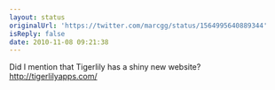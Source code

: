 ```yaml
---
layout: status
originalUrl: 'https://twitter.com/marcgg/status/1564995640889344'
isReply: false
date: 2010-11-08 09:21:38
---
```


Did I mention that Tigerlily has a shiny new website? http://tigerlilyapps.com/
